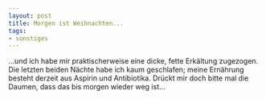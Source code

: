 ```yaml
--- 
layout: post
title: Morgen ist Weihnachten...
tags: 
- sonstiges
---
```

...und ich habe mir praktischerweise eine dicke, fette Erkältung zugezogen. Die letzten beiden Nächte habe ich kaum geschlafen; meine Ernährung besteht derzeit aus Aspirin und Antibiotika.
Drückt mir doch bitte mal die Daumen, dass das bis morgen wieder weg ist...
